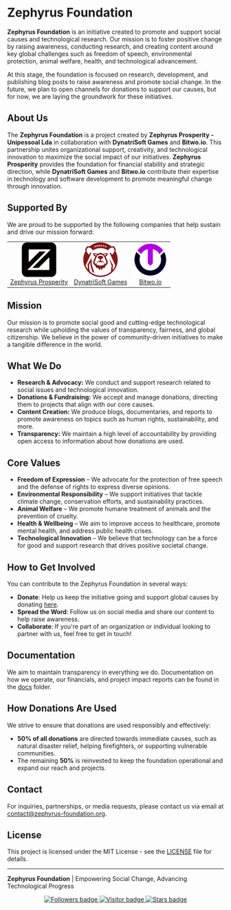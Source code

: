 # Zephyrus Foundation

**Zephyrus Foundation** is an initiative created to promote and support social causes and technological research. Our mission is to foster positive change by raising awareness, conducting research, and creating content around key global challenges such as freedom of speech, environmental protection, animal welfare, health, and technological advancement.

At this stage, the foundation is focused on research, development, and publishing blog posts to raise awareness and promote social change. In the future, we plan to open channels for donations to support our causes, but for now, we are laying the groundwork for these initiatives.

## About Us

The **Zephyrus Foundation** is a project created by **Zephyrus Prosperity - Unipessoal Lda** in collaboration with **DynatriSoft Games** and **Bitwo.io**. This partnership unites organizational support, creativity, and technological innovation to maximize the social impact of our initiatives. **Zephyrus Prosperity** provides the foundation for financial stability and strategic direction, while **DynatriSoft Games** and **Bitwo.io** contribute their expertise in technology and software development to promote meaningful change through innovation.

## Supported By

We are proud to be supported by the following companies that help sustain and drive our mission forward:

<table align="center">
  <tr align="center">
    <td>
      <a href="https://zephyrus.pt" target="_blank">
        <img src="https://github.com/ZephyrusFoundation/.github/blob/main/assets/zephyrus_icon.png" alt="Zephyrus Prosperity Logo" width="80"/>
        <br/>
        Zephyrus Prosperity
      </a>
    </td>
    <td>
      <a href="https://dynatrisoft.com" target="_blank">
        <img src="https://github.com/ZephyrusFoundation/.github/blob/main/assets/dynatrisoft_icon.png" alt="DynatriSoft Games Logo" width="80"/>
        <br/>
        DynatriSoft Games
      </a>
    </td>
    <td>
      <a href="https://bitwo.io" target="_blank">
        <img src="https://github.com/ZephyrusFoundation/.github/blob/main/assets/bitwo_icon.png" alt="Bitwo.io Logo" width="80"/>
        <br/>
        Bitwo.io
      </a>
    </td>
  </tr>
</table>

## Mission
Our mission is to promote social good and cutting-edge technological research while upholding the values of transparency, fairness, and global citizenship. We believe in the power of community-driven initiatives to make a tangible difference in the world.

## What We Do

- **Research & Advocacy:** We conduct and support research related to social issues and technological innovation.
- **Donations & Fundraising:** We accept and manage donations, directing them to projects that align with our core causes.
- **Content Creation:** We produce blogs, documentaries, and reports to promote awareness on topics such as human rights, sustainability, and more.
- **Transparency:** We maintain a high level of accountability by providing open access to information about how donations are used.

## Core Values

- **Freedom of Expression** – We advocate for the protection of free speech and the defense of rights to express diverse opinions.
- **Environmental Responsibility** – We support initiatives that tackle climate change, conservation efforts, and sustainability practices.
- **Animal Welfare** – We promote humane treatment of animals and the prevention of cruelty.
- **Health & Wellbeing** – We aim to improve access to healthcare, promote mental health, and address public health crises.
- **Technological Innovation** – We believe that technology can be a force for good and support research that drives positive societal change.

## How to Get Involved

You can contribute to the Zephyrus Foundation in several ways:

- **Donate**: Help us keep the initiative going and support global causes by donating [here](#).
- **Spread the Word**: Follow us on social media and share our content to help raise awareness.
- **Collaborate**: If you're part of an organization or individual looking to partner with us, feel free to get in touch!

## Documentation

We aim to maintain transparency in everything we do. Documentation on how we operate, our financials, and project impact reports can be found in the [docs](docs/) folder.

## How Donations Are Used

We strive to ensure that donations are used responsibly and effectively:
- **50% of all donations** are directed towards immediate causes, such as natural disaster relief, helping firefighters, or supporting vulnerable communities.
- The remaining **50%** is reinvested to keep the foundation operational and expand our reach and projects.

## Contact

For inquiries, partnerships, or media requests, please contact us via email at [contact@zephyrus-foundation.org](mailto:contact@zephyrus-foundation.org).

## License

This project is licensed under the MIT License - see the [LICENSE](LICENSE) file for details.

---

**Zephyrus Foundation** | Empowering Social Change, Advancing Technological Progress

<div align="center">
  <a href="https://github.com/ZephyrusFoundation/" target="_blank">
    <img src="https://img.shields.io/github/followers/ZephyrusFoundation?color=b100e3" alt="Followers badge"/>
  </a>
  <a href="https://github.com/ZephyrusFoundation/" target="_blank">
    <img src="https://komarev.com/ghpvc/?username=ZephyrusFoundation&color=b100e3&style=flat&label=visitors" alt="Visitor badge"/>
  </a>
  <a href="https://github.com/ZephyrusFoundation/" target="_blank">
    <img src="https://img.shields.io/github/stars/ZephyrusFoundation?color=b100e3" alt="Stars badge" />
  </a>
</div>
